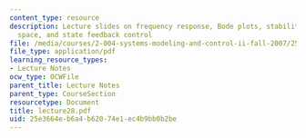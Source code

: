 ```yaml
---
content_type: resource
description: Lecture slides on frequency response, Bode plots, stability in state
  space, and state feedback control
file: /media/courses/2-004-systems-modeling-and-control-ii-fall-2007/25e3664eb6a4b62074e1ec4b9bb0b2be_lecture28.pdf
file_type: application/pdf
learning_resource_types:
- Lecture Notes
ocw_type: OCWFile
parent_title: Lecture Notes
parent_type: CourseSection
resourcetype: Document
title: lecture28.pdf
uid: 25e3664e-b6a4-b620-74e1-ec4b9bb0b2be
---
```

